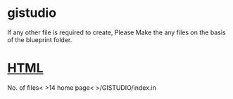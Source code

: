 # gistudio #
If any other file is required to create, Please Make the any files on the basis of the blueprint folder.
<!-- HTML -->
<h1><u>HTML</u></h1>
No. of files<&nbsp;>14
home page<&nbsp;>/GISTUDIO/index.in
